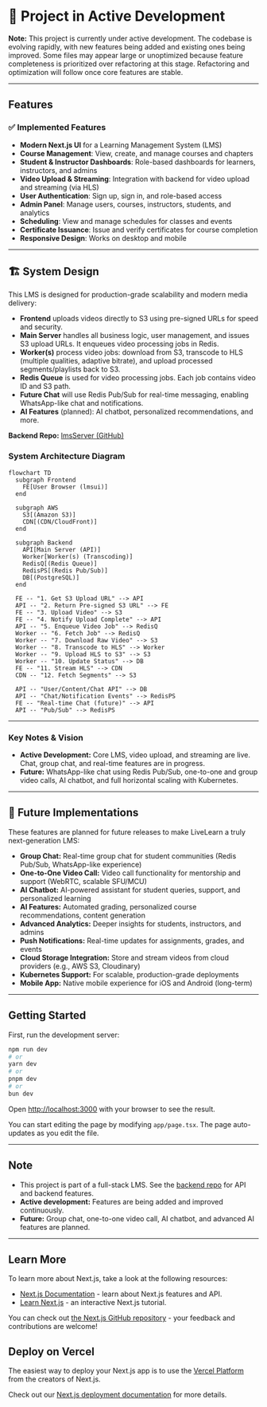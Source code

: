 # 🚧 Project in Active Development

**Note:** This project is currently under active development. The codebase is evolving rapidly, with new features being added and existing ones being improved. Some files may appear large or unoptimized because feature completeness is prioritized over refactoring at this stage. Refactoring and optimization will follow once core features are stable.

---

## Features

### ✅ Implemented Features
- **Modern Next.js UI** for a Learning Management System (LMS)
- **Course Management**: View, create, and manage courses and chapters
- **Student & Instructor Dashboards**: Role-based dashboards for learners, instructors, and admins
- **Video Upload & Streaming**: Integration with backend for video upload and streaming (via HLS)
- **User Authentication**: Sign up, sign in, and role-based access
- **Admin Panel**: Manage users, courses, instructors, students, and analytics
- **Scheduling**: View and manage schedules for classes and events
- **Certificate Issuance**: Issue and verify certificates for course completion
- **Responsive Design**: Works on desktop and mobile

---

## 🏗️ System Design

This LMS is designed for production-grade scalability and modern media delivery:

- **Frontend** uploads videos directly to S3 using pre-signed URLs for speed and security.
- **Main Server** handles all business logic, user management, and issues S3 upload URLs. It enqueues video processing jobs in Redis.
- **Worker(s)** process video jobs: download from S3, transcode to HLS (multiple qualities, adaptive bitrate), and upload processed segments/playlists back to S3.
- **Redis Queue** is used for video processing jobs. Each job contains video ID and S3 path.
- **Future Chat** will use Redis Pub/Sub for real-time messaging, enabling WhatsApp-like chat and notifications.
- **AI Features** (planned): AI chatbot, personalized recommendations, and more.

**Backend Repo:** [lmsServer (GitHub)](https://github.com/margamvinay7/lmsServer)

### System Architecture Diagram

```mermaid
flowchart TD
  subgraph Frontend
    FE[User Browser (lmsui)]
  end

  subgraph AWS
    S3[(Amazon S3)]
    CDN[(CDN/CloudFront)]
  end

  subgraph Backend
    API[Main Server (API)]
    Worker[Worker(s) (Transcoding)]
    RedisQ[(Redis Queue)]
    RedisPS[(Redis Pub/Sub)]
    DB[(PostgreSQL)]
  end

  FE -- "1. Get S3 Upload URL" --> API
  API -- "2. Return Pre-signed S3 URL" --> FE
  FE -- "3. Upload Video" --> S3
  FE -- "4. Notify Upload Complete" --> API
  API -- "5. Enqueue Video Job" --> RedisQ
  Worker -- "6. Fetch Job" --> RedisQ
  Worker -- "7. Download Raw Video" --> S3
  Worker -- "8. Transcode to HLS" --> Worker
  Worker -- "9. Upload HLS to S3" --> S3
  Worker -- "10. Update Status" --> DB
  FE -- "11. Stream HLS" --> CDN
  CDN -- "12. Fetch Segments" --> S3

  API -- "User/Content/Chat API" --> DB
  API -- "Chat/Notification Events" --> RedisPS
  FE -- "Real-time Chat (future)" --> API
  API -- "Pub/Sub" --> RedisPS
```

---

### Key Notes & Vision
- **Active Development:** Core LMS, video upload, and streaming are live. Chat, group chat, and real-time features are in progress.
- **Future:** WhatsApp-like chat using Redis Pub/Sub, one-to-one and group video calls, AI chatbot, and full horizontal scaling with Kubernetes.

---

## 🚀 Future Implementations

These features are planned for future releases to make LiveLearn a truly next-generation LMS:

- **Group Chat:** Real-time group chat for student communities (Redis Pub/Sub, WhatsApp-like experience)
- **One-to-One Video Call:** Video call functionality for mentorship and support (WebRTC, scalable SFU/MCU)
- **AI Chatbot:** AI-powered assistant for student queries, support, and personalized learning
- **AI Features:** Automated grading, personalized course recommendations, content generation
- **Advanced Analytics:** Deeper insights for students, instructors, and admins
- **Push Notifications:** Real-time updates for assignments, grades, and events
- **Cloud Storage Integration:** Store and stream videos from cloud providers (e.g., AWS S3, Cloudinary)
- **Kubernetes Support:** For scalable, production-grade deployments
- **Mobile App:** Native mobile experience for iOS and Android (long-term)

---

## Getting Started

First, run the development server:

```bash
npm run dev
# or
yarn dev
# or
pnpm dev
# or
bun dev
```

Open [http://localhost:3000](http://localhost:3000) with your browser to see the result.

You can start editing the page by modifying `app/page.tsx`. The page auto-updates as you edit the file.

---

## Note
- This project is part of a full-stack LMS. See the [backend repo](https://github.com/margamvinay7/lmsServer) for API and backend features.
- **Active development:** Features are being added and improved continuously.
- **Future:** Group chat, one-to-one video call, AI chatbot, and advanced AI features are planned.

---

## Learn More

To learn more about Next.js, take a look at the following resources:

- [Next.js Documentation](https://nextjs.org/docs) - learn about Next.js features and API.
- [Learn Next.js](https://nextjs.org/learn) - an interactive Next.js tutorial.

You can check out [the Next.js GitHub repository](https://github.com/vercel/next.js) - your feedback and contributions are welcome!

## Deploy on Vercel

The easiest way to deploy your Next.js app is to use the [Vercel Platform](https://vercel.com/new?utm_medium=default-template&filter=next.js&utm_source=create-next-app&utm_campaign=create-next-app-readme) from the creators of Next.js.

Check out our [Next.js deployment documentation](https://nextjs.org/docs/app/building-your-application/deploying) for more details.
